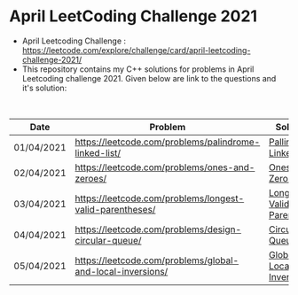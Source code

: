 # April LeetCoding Challenge 2021
* April Leetcoding Challenge : https://leetcode.com/explore/challenge/card/april-leetcoding-challenge-2021/
* This repository contains my C++ solutions for problems in April Leetcoding challenge 2021. Given below are link to the questions and it's solution:
<br />

| Date | Problem | Solution | Difficulty |
| --- | --- | --- | --- |
| 01/04/2021 | https://leetcode.com/problems/palindrome-linked-list/ | [Pallindrome Linked List](https://github.com/mohammedismailb18/LeetCode/blob/main/April%20LeetCoding%20Challenge%202021/Day_01_Pallindrome_Linked_List.cpp) | ![Easy](https://img.shields.io/badge/Easy-5cb85c.svg?style=flat) |
| 02/04/2021 | https://leetcode.com/problems/ones-and-zeroes/ | [Ones and Zeros](https://github.com/mohammedismailb18/LeetCode/blob/main/April%20LeetCoding%20Challenge%202021/Day_02_Ones_and_Zeros.cpp)  | ![Medium](https://img.shields.io/badge/Medium-f0ad4e.svg?style=flat) |
| 03/04/2021 | https://leetcode.com/problems/longest-valid-parentheses/ | [Longest Valid Parenthesis](https://github.com/mohammedismailb18/LeetCode/blob/main/April%20LeetCoding%20Challenge%202021/Day_03_Longest_Valid_Parenthesis.cpp) | ![Hard](https://img.shields.io/badge/Hard-d9534f.svg?style=flat) |
| 04/04/2021 | https://leetcode.com/problems/design-circular-queue/ | [Circular Queue](https://github.com/mohammedismailb18/LeetCode/blob/main/April%20LeetCoding%20Challenge%202021/Day_04_Design_Circular_Queue.c) | ![Medium](https://img.shields.io/badge/Medium-f0ad4e.svg?style=flat) |
| 05/04/2021 | https://leetcode.com/problems/global-and-local-inversions/ | [Global and Local Inversion](https://github.com/mohammedismailb18/LeetCode/blob/main/April%20LeetCoding%20Challenge%202021/Day_05_Global_and_Local_Inversion.cpp) | ![Medium](https://img.shields.io/badge/Medium-f0ad4e.svg?style=flat) |
